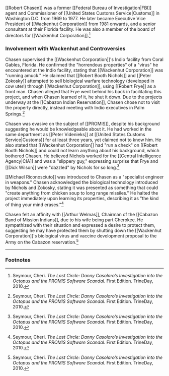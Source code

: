 [[Robert Chasen]] was a former [[Federal Bureau of Investigation|FBI]] agent and Commissioner of [[United States Customs Service|Customs]] in Washington D.C. from 1969 to 1977. He later became Executive Vice President of [[Wackenhut Corporation]] from 1981 onwards, and a senior consultant at their Florida facility. He was also a member of the board of directors for [[Wackenhut Corporation]].[^1]

### Involvement with Wackenhut and Controversies

Chasen supervised the [[Wackenhut Corporation]]'s Indio facility from Coral Gables, Florida. He confirmed the "horrendous properties" of a "virus" he encountered at the Indio facility, stating that [[Wackenhut Corporation]] was "running amuck." He claimed that [[Robert Booth Nichols]] and [[Peter Zokosky]] attempted to sell biological warfare technology (developed in cow uteri) through [[Wackenhut Corporation]], using [[Robert Frye]] as a front man. Chasen alleged that Frye went behind his back in facilitating this project, and when Chasen learned of it, he shut it down. Due to the projects underway at the [[Cabazon Indian Reservation]], Chasen chose not to visit the property directly, instead meeting with Indio executives in Palm Springs.[^1]

Chasen was evasive on the subject of [[PROMIS]], despite his background suggesting he would be knowledgeable about it. He had worked in the same department as [[Peter Videnieks]] at [[United States Customs Service|Customs]] for at least three years, yet claimed not to know him. He also stated that [[Wackenhut Corporation]] had "run a check" on [[Robert Booth Nichols]] and could not learn anything about his background, which bothered Chasen. He believed Nichols worked for the [[Central Intelligence Agency|CIA]] and was a "slippery guy," expressing surprise that Frye and [[Dick Wilson]] were "dazzled" by Nichols for so long.[^1]

[[Michael Riconosciuto]] was introduced to Chasen as a "specialist engineer in weapons." Chasen acknowledged the biological technology introduced by Nichols and Zokosky, stating it was presented as something that could "create anything from chicken soup to long range missiles." He halted the project immediately upon learning its properties, describing it as "the kind of thing your mind erases."[^1]

Chasen felt an affinity with [[Arthur Welmas]], Chairman of the [[Cabazon Band of Mission Indians]], due to his wife being part Cherokee. He sympathized with their situation and expressed a desire to protect them, suggesting he may have protected them by shutting down the [[Wackenhut Corporation]]'s biological virus and vaccine development proposal to the Army on the Cabazon reservation.[^1]

---
### Footnotes

[^1]: Seymour, Cheri. *The Last Circle: Danny Casolaro’s Investigation into the Octopus and the PROMIS Software Scandal*. First Edition. TrineDay, 2010.